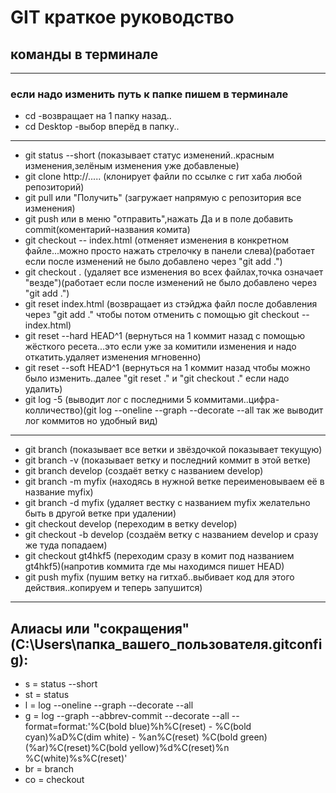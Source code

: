 # GIT краткое руководство
## команды в терминале
***
### если надо изменить путь к папке пишем в терминале
* cd -возвращает на 1 папку назад..
* cd Desktop   -выбор вперёд в папку..
***
* git status --short    (показывает статус изменений..красным изменения,зелёным изменения уже добавленые)
* git clone http://.....  (клонирует файли по ссылке с гит хаба любой репозиторий)
* git pull  или "Получить"  (загружает напрямую с репозитория все изменения)
* git push   или в меню "отправить",нажать Да и в поле добавить commit(коментарий-названия комита)
* git checkout -- index.html  (отменяет изменения в конкретном файле...можно просто нажать стрелочку в панели слева)(работает если после изменений не было добавлено через "git add .")
* git checkout . (удаляет все изменения во всех файлах,точка означает "везде")(работает если после изменений не было добавлено через "git add .")
* git reset index.html (возвращает из стэйджа файл после добавления через "git add ." чтобы потом отменить с помощью git checkout -- index.html)
* git reset --hard HEAD^1  (вернуться на 1 коммит назад с помощью жёсткого ресета...это если уже за комитили изменения и надо откатить.удаляет изменения мгновенно)
* git reset --soft HEAD^1  (вернуться на 1 коммит назад чтобы можно было изменить..далее "git reset ." и "git checkout ." если надо удалить)
* git log -5  (выводит лог с последними 5 коммитами..цифра-колличество)(git log --oneline --graph --decorate --all  так же выводит лог коммитов но удобный вид)
***
* git branch  (показывает все ветки и звёздочкой показывает текущую)
* git branch -v  (показывает ветку и последний коммит в этой ветке)
* git branch develop (создаёт ветку с названием develop)
* git branch -m myfix (находясь в нужной ветке переименовываем её в название myfix)
* git branch -d myfix  (удаляет вестку с названием myfix  желательно быть в другой ветке при удалении)
* git checkout develop (переходим в ветку develop)
* git checkout -b develop  (создаём ветку с названием develop и сразу же туда попадаем)
* git checkout gt4hkf5  (переходим сразу в комит под названием gt4hkf5)(напротив коммита где мы находимся пишет HEAD)
* git push myfix (пушим ветку на гитхаб..выбивает код для этого действия..копируем и теперь запушится)
*** 
## Алиасы или "сокращения" (C:\Users\папка_вашего_пользователя\.gitconfig):
* s = status --short
* st = status
* l = log --oneline --graph --decorate --all
* g = log --graph --abbrev-commit --decorate --all --format=format:'%C(bold blue)%h%C(reset) - %C(bold cyan)%aD%C(dim white) - %an%C(reset) %C(bold green)(%ar)%C(reset)%C(bold yellow)%d%C(reset)%n %C(white)%s%C(reset)'
* br = branch
* co = checkout